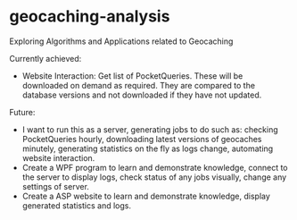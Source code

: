 # geocaching-analysis
Exploring Algorithms and Applications related to Geocaching

Currently achieved:
* Website Interaction: Get list of PocketQueries. These will be downloaded on demand as required. They are compared to the database versions and not downloaded if they have not updated.

Future:
* I want to run this as a server, generating jobs to do such as: checking PocketQueries hourly, downloading latest versions of geocaches minutely, generating statistics on the fly as logs change, automating website interaction.
* Create a WPF program to learn and demonstrate knowledge, connect to the server to display logs, check status of any jobs visually, change any settings of server.
* Create a ASP website to learn and demonstrate knowledge, display generated statistics and logs.
